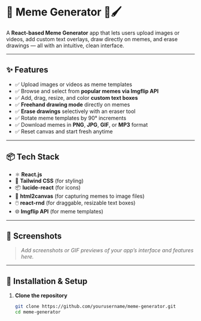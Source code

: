 # 📸 Meme Generator 🎨🖌️

A **React-based Meme Generator** app that lets users upload images or videos, add custom text overlays, draw directly on memes, and erase drawings — all with an intuitive, clean interface.

---

## ✨ Features

- ✅ Upload images or videos as meme templates
- ✅ Browse and select from **popular memes via Imgflip API**
- ✅ Add, drag, resize, and color **custom text boxes**
- ✅ **Freehand drawing mode** directly on memes
- ✅ **Erase drawings** selectively with an eraser tool
- ✅ Rotate meme templates by 90° increments
- ✅ Download memes in **PNG**, **JPG**, **GIF**, or **MP3** format
- ✅ Reset canvas and start fresh anytime

---

## 📦 Tech Stack

- ⚛️ **React.js**
- 🎨 **Tailwind CSS** (for styling)
- 📦 **lucide-react** (for icons)
- 📸 **html2canvas** (for capturing memes to image files)
- 🖱️ **react-rnd** (for draggable, resizable text boxes)
- 🌐 **Imgflip API** (for meme templates)

---

## 📸 Screenshots

> _Add screenshots or GIF previews of your app’s interface and features here._

---

## 🚀 Installation & Setup

1. **Clone the repository**

   ```bash
   git clone https://github.com/yourusername/meme-generator.git
   cd meme-generator
   ```
